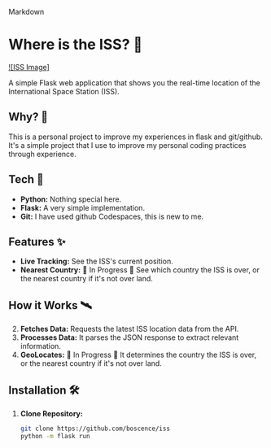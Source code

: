 Markdown
# Where is the ISS? 🚀

[![ISS Image]](https://media.wired.com/photos/5d0015546874e00ab2efb677/master/pass/science_iss_iss056e201352.jpg)

A simple Flask web application that shows you the real-time location of the International Space Station (ISS). 

## Why? 🤔
This is a personal project to improve my experiences in flask and git/github.
It's a simple project that I use to improve my personal coding practices through experience.

## Tech 🤖
- **Python:** Nothing special here.
- **Flask:** A very simple implementation.
- **Git:** I have used github Codespaces, this is new to me.

## Features ✨
- **Live Tracking:** See the ISS's current position.
- **Nearest Country:** 🚧 In Progress 🚧 See which country the ISS is over, or the nearest country if it's not over land. 

## How it Works 🛰️
2. **Fetches Data:** Requests the latest ISS location data from the API.
3. **Processes Data:** It parses the JSON response to extract relevant information.
4. **GeoLocates:** 🚧 In Progress 🚧 It determines the country the ISS is over, or the nearest country if it's not over land.

## Installation 🛠️

1. **Clone Repository:**
   ```bash
   git clone https://github.com/boscence/iss
   python -m flask run